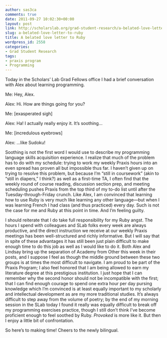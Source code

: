 ```yaml
---
author: sas3ca
comments: true
date: 2011-09-27 10:02:30+00:00
layout: post
link: http://scholarslab.org/grad-student-research/a-belated-love-letter-to-ruby/
slug: a-belated-love-letter-to-ruby
title: A belated love letter to Ruby
wordpress_id: 2558
categories:
- Grad Student Research
tags:
- praxis program
- Programming
---
```


Today in the Scholars’ Lab Grad Fellows office I had a brief conversation with Alex about learning programming.

Me: Hey, Alex.

Alex: Hi. How are things going for you?

Me: [exasperated sigh]

Alex: Ha! I actually really enjoy it. It’s soothing…

Me: [incredulous eyebrows]

Alex: …like Sudoku!

Soothing is not the first word I would use to describe my programming language skills acquisition experience. I realize that much of the problem has to do with my schedule: trying to work my weekly Praxis hours into an even spread has proven all but impossible thus far. I haven’t given up on trying to resolve this problem, but because I’m “still in coursework” (akin to “still in diapers,” I think?) as well as a first-time TA, I often find that the weekly round of course reading, discussion section prep, and meeting scheduling pushes Praxis from the top third of my to-do list until after the Tuesday-through-Friday crunch. Like Alex, I am convinced that learning how to use Ruby is very much like learning any other language—but when I was learning French I had class (and thus practiced) every day. Such is not the case for me and Ruby at this point in time. And I’m feeling guilty.

I should reiterate that I do take full responsibility for my Ruby angst. The hours I spend with colleagues and SLab folks every week are always productive, and the direct instruction we receive at our weekly Praxis meetings has been well-structured and richly informative. But I will say that in spite of these advantages it has still been just plain difficult to make enough time to do this job as well as I would like to do it. Both Alex and Lindsay bring up the separation of Academy from Other this week in their posts, and I suppose I feel as though the middle ground between these two groups is at times the most difficult to navigate. I am proud to be part of the Praxis Program; I also feel honored that I am being allowed to earn my literature degree at this prestigious institution. I just hope that I can remember why the second honor should not be incompatible with the first; that I can find enough courage to spend one extra hour per day pursing knowledge which I’m convinced is at least equally important to my scholarly and intellectual development as are my more traditional studies. It’s always difficult to step away from the volume of poetry; by the end of my morning session in the SLab today I found it really was equally difficult to break off my programming exercises practice, though I still don’t think I’ve become proficient enough to feel soothed by Ruby. _Provoked_ is more like it. But then I enjoy a little bit of confrontation.

So here’s to making time! Cheers to the newly bilingual.
